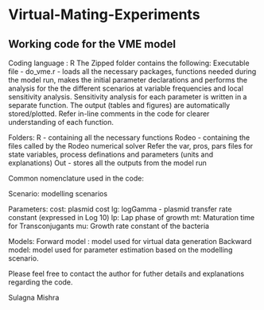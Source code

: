 # Virtual-Mating-Experiments
Working code for the VME model 
---------------------------------------
Coding language : R 
The Zipped folder contains the following: 
Executable file - do_vme.r -      loads all the necessary packages, functions needed during the model run, 
                                  makes the initial parameter declarations 
                                  and performs the analysis for the the different scenarios at variable frequencies and local sensitivity analysis. 
                                  Sensitivity analysis for each parameter is written in a separate function. 
                                  The output (tables and figures) are automatically stored/plotted. 
                                  Refer in-line comments in the code for clearer understanding of each function.
                                  
Folders: R - containing all the necessary functions 
         Rodeo - containing the files called by the Rodeo numerical solver
                 Refer the var, pros, pars files for state variables, process definations and parameters (units and explanations) 
         Out - stores all the outputs from the model run
         

Common nomenclature used in the code: 

Scenario: modelling scenarios

Parameters: 
cost: plasmid cost
lg: logGamma - plasmid transfer rate constant (expressed in Log 10)
lp: Lap phase of growth
mt: Maturation time for Transconjugants
mu: Growth rate constant of the bacteria

Models: 
Forward model : model used for virtual data generation
Backward model: model used for parameter estimation based on the modelling scenario. 


Please feel free to contact the author for futher details and explanations regarding the code. 

Sulagna Mishra


